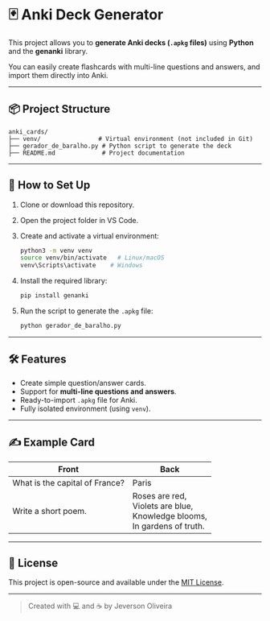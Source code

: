 
# 🃏 Anki Deck Generator

This project allows you to **generate Anki decks (`.apkg` files)** using **Python** and the **genanki** library.

You can easily create flashcards with multi-line questions and answers, and import them directly into Anki.

---

## 📦 Project Structure

```
anki_cards/
├── venv/                # Virtual environment (not included in Git)
├── gerador_de_baralho.py # Python script to generate the deck
├── README.md             # Project documentation
```

---

## 🚀 How to Set Up

1. Clone or download this repository.

2. Open the project folder in VS Code.

3. Create and activate a virtual environment:
   ```bash
   python3 -m venv venv
   source venv/bin/activate   # Linux/macOS
   venv\Scripts\activate    # Windows
   ```

4. Install the required library:
   ```bash
   pip install genanki
   ```

5. Run the script to generate the `.apkg` file:
   ```bash
   python gerador_de_baralho.py
   ```

---

## 🛠 Features

- Create simple question/answer cards.
- Support for **multi-line questions and answers**.
- Ready-to-import `.apkg` file for Anki.
- Fully isolated environment (using `venv`).

---

## ✍️ Example Card

| Front                         | Back                                              |
| ------------------------------ | ------------------------------------------------- |
| What is the capital of France? | Paris                                             |
| Write a short poem.            | Roses are red,<br>Violets are blue,<br>Knowledge blooms,<br>In gardens of truth. |

---

## 📜 License

This project is open-source and available under the [MIT License](LICENSE).

---

> Created with 💻 and ☕ by Jeverson Oliveira
